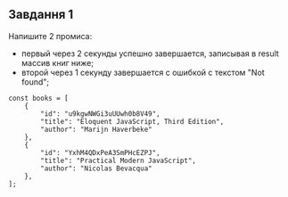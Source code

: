 ## Завдання 1

Напишите 2 промиса:
- первый через 2 секунды успешно завершается, записывая в result массив книг ниже;
- второй через 1 секунду завершается с ошибкой с текстом "Not found";
```
const books = [
    {
        "id": "u9kgwNWGi3uUUwh0b8V49",
        "title": "Eloquent JavaScript, Third Edition",
        "author": "Marijn Haverbeke"
    },
    {
        "id": "YxhM4QDxPeA3SmPHcEZPJ",
        "title": "Practical Modern JavaScript",
        "author": "Nicolas Bevacqua"
    },
];
```


